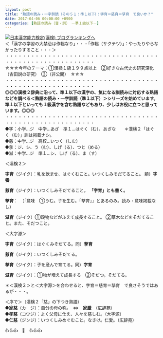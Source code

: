 ```yaml
---
layout: post
title: "熟語の読み・一字訓読（その５１：準１以下）：字育＝慈育＝孳育　で良いか？"
date: 2017-04-06 00:00:00 +0900
categories: [熟語の読み（音・訓）　ー準１級以下－]
---
```


[![](/syuusyuu9701/assets/images/熟語の読み・一字訓読（その５１：準１以下）：字育＝慈育＝孳育-で良いか？-br_c_3028_1.gif)](http://blog.with2.net/link.php?1659096:3028 "日本漢字能力検定(漢検) ブログランキングへ")[日本漢字能力検定(漢検) ブログランキングへ](http://blog.with2.net/link.php?1659096:3028)  
＜「漢字の学習の大禁忌は作輟なり」・・・「作輟（サクテツ）」：やったりやらなかったりすること・・・＞  
・・・・・・・・・・・・・・・・・・・・・・・・・・・・・・・・・・・・・・・・・・・・・・・・・・・・・・・・・  
☆☆☆今年のテーマ：①漢検１級１９９点以上　②好きな古代史の研究深化（古田説の研究）　③（非公開）　☆☆☆　　  
・・・・・・・・・・・・・・・・・・・・・・・・・・・・・・・・・・・・・・・・・・・・・・・・・・・・・・・・・  
**◎◎◎漢検２辞典に沿って、準１以下の漢字の、気になる訓読みに対応する熟語などを調べる＜熟語の読み・一字訓読（準１以下）＞シリーズを始めています。準１以下といっても１級漢字を含む熟語などもあり、少しはお役に立つと思っています。◎◎◎**  
・・・・・・・・・・・・・・・・・・・・・・・・・・・・・・・・・・・・・・・・・・・・・・・・・・・・・・・・・  
●字：小学…ジ　中学…あざ　準１…はぐく（む）、あざな　　＊漢検２「はぐく（む）」訓は掲載ナシ。  
●慈：中学…ジ　高校…いつく（しむ）  
●孳：ジ、シ、う（む）、しげ（る）、つと（める）  
●滋：中学…ジ　準１…シ、しげ（る）、ま（す）  
  
＜漢検２＞  
  
**字育**（ジイク）：乳を飲ませ、はぐくむこと。いつくしみそだてること。 類）**字養**  
  
**慈育**（ジイク）：いつくしみそだてること。 **「字育」とも書く。**  
  
**孳育**：　（「意味　①うむ。子を生む。「孳育」」とあるのみ。読み・意味掲載なし）  
  
**滋育**（ジイク）①穀物などがふえて成長すること。 ②草木などをそだてること。また、そだつこと。  
  
＜大字源＞  
  
**字育**（ジイク）：はぐくみそだてる。同）**孳育**  
  
**慈育**（ジイク）：いつくしみそだてる。  
  
**孳育**（ジイク）：子を産んで育てる。同）**字育**  
  
**滋育**（ジイク）：①物が増えて成長する　②そだつ。そだてる。  
  
＊＜漢検２＞と＜大字源＞を合わせると、字育＝慈育＝孳育　で良さそうではあるが・・・。  
  
＜序で＞（漢検２「慈」の下つき熟語）  
●**家慈**（カ　ジ）：自分の母の称。　⇔　**家厳**　（広辞苑）  
●**孝慈**（コウジ）：よく父母に仕え、人々を慈しむ。（大字源）  
●**仁慈**（ジンジ）：いつくしみめぐむこと。なさけ。仁愛。（広辞苑）  
  
👍👍👍　🐔　👍👍👍  
  